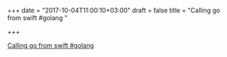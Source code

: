 +++
date = "2017-10-04T11:00:10+03:00"
draft = false
title = "Calling go from swift #golang "

+++

<p><a href="https://medium.com/@rakyll/calling-go-from-swift-be88709942c3">Calling go from swift #golang </a></p>
